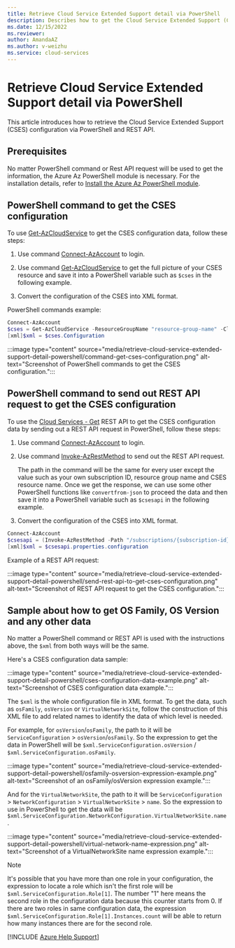 ```yaml
---
title: Retrieve Cloud Service Extended Support detail via PowerShell
description: Describes how to get the Cloud Service Extended Support (CSES) configuration data via PowerShell and REST API.
ms.date: 12/15/2022
ms.reviewer: 
author: AmandaAZ
ms.author: v-weizhu
ms.service: cloud-services
---
```

# Retrieve Cloud Service Extended Support detail via PowerShell

This article introduces how to retrieve the Cloud Service Extended Support (CSES) configuration via PowerShell and REST API.

## Prerequisites

No matter PowerShell command or Rest API request will be used to get the information, the Azure Az PowerShell module is necessary. For the installation details, refer to [Install the Azure Az PowerShell module](/powershell/azure/install-az-ps).

## PowerShell command to get the CSES configuration

To use [Get-AzCloudService](/powershell/module/az.cloudservice/get-azcloudservice) to get the CSES configuration data, follow these steps:

1. Use command [Connect-AzAccount](/powershell/module/az.accounts/connect-azaccount) to login.

2. Use command [Get-AzCloudService](/powershell/module/az.cloudservice/get-azcloudservice) to get the full picture of your CSES resource and save it into a PowerShell variable such as `$cses` in the following example.

3. Convert the configuration of the CSES into XML format.

PowerShell commands example:

```powershell
Connect-AzAccount
$cses = Get-AzCloudService -ResourceGroupName "resource-group-name" -CloudServiceName "cloud-service-name"
[xml]$xml = $cses.Configuration
```

:::image type="content" source="media/retrieve-cloud-service-extended-support-detail-powershell/command-get-cses-configuration.png" alt-text="Screenshot of PowerShell commands to get the CSES configuration.":::

## PowerShell command to send out REST API request to get the CSES configuration

To use the [Cloud Services - Get](/rest/api/compute/cloud-services/get) REST API to get the CSES configuration data by sending out a REST API request in PowerShell, follow these steps:

1. Use command [Connect-AzAccount](/powershell/module/az.accounts/connect-azaccount) to login.
2. Use command [Invoke-AzRestMethod](/powershell/module/az.accounts/invoke-azrestmethod) to send out the REST API request.

    The path in the command will be the same for every user except the value such as your own subscription ID, resource group name and CSES resource name. Once we get the response, we can use some other PowerShell functions like `convertfrom-json` to proceed the data and then save it into a PowerShell variable such as `$csesapi` in the following example.
3. Convert the configuration of the CSES into XML format.

```powershell
Connect-AzAccount 
$csesapi = (Invoke-AzRestMethod -Path "/subscriptions/{subscription-id}/resourceGroups/{resource-group-name}/providers/Microsoft.Compute/cloudServices/{CSES-resource-name}?api-version=2021-03-01").Content | convertfrom-json 
[xml]$xml = $csesapi.properties.configuration 
```

Example of a REST API request:

:::image type="content" source="media/retrieve-cloud-service-extended-support-detail-powershell/send-rest-api-to-get-cses-configuration.png" alt-text="Screenshot of REST API request to get the CSES configuration.":::

## Sample about how to get OS Family, OS Version and any other data

No matter a PowerShell command or REST API is used with the instructions above, the `$xml` from both ways will be the same.

Here's a CSES configuration data sample:

:::image type="content" source="media/retrieve-cloud-service-extended-support-detail-powershell/cses-configuration-data-example.png" alt-text="Screenshot of CSES configuration data example.":::

The `$xml` is the whole configuration file in XML format. To get the data, such as `osFamily`, `osVersion` or `VirtualNetworkSite`, follow the construction of this XML file to add related names to identify the data of which level is needed.

For example, for `osVersion`/`osFamily`, the path to it will be `ServiceConfiguration` > `osVersion`/`osFamily`. So the expression to get the data in PowerShell will be `$xml.ServiceConfiguration.osVersion` / `$xml.ServiceConfiguration.osFamily`.

:::image type="content" source="media/retrieve-cloud-service-extended-support-detail-powershell/osfamily-osversion-expression-example.png" alt-text="Screenshot of an osFamily/osVersion expression example.":::

And for the `VirtualNetworkSite`, the path to it will be `ServiceConfiguration` > `NetworkConfiguration` > `VirtualNetworkSite` > `name`. So the expression to use in PowerShell to get the data will be `$xml.ServiceConfiguration.NetworkConfiguration.VirtualNetworkSite.name`.

:::image type="content" source="media/retrieve-cloud-service-extended-support-detail-powershell/virtual-network-name-expression.png" alt-text="Screenshot of a VirtualNetworkSite name expression example.":::

> [!NOTE]
> It's possible that you have more than one role in your configuration, the expression to locate a role which isn't the first role will be `$xml.ServiceConfiguration.Role[1]`. The number "1" here means the second role in the configuration data because this counter starts from 0. If there are two roles in same configuration data, the expression `$xml.ServiceConfiguration.Role[1].Instances.count` will be able to return how many instances there are for the second role.

[!INCLUDE [Azure Help Support](../../includes/azure-help-support.md)]
